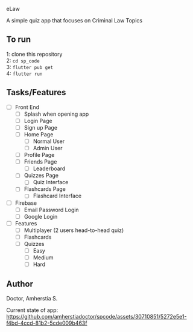  eLaw

A simple quiz app that focuses on Criminal Law Topics

## To run
1: clone this repository
<br>
2: `cd sp_code`
<br>
3: `flutter pub get`
<br>
4: `flutter run`


## Tasks/Features
- [ ] Front End
  - [ ] Splash when opening app
  - [ ] Login Page
  - [ ] Sign up Page
  - [ ] Home Page
    - [ ] Normal User
    - [ ] Admin User
  - [ ] Profile Page
  - [ ] Friends Page
    - [ ] Leaderboard
  - [ ] Quizzes Page
    - [ ] Quiz Interface
  - [ ] Flashcards Page
    - [ ] Flashcard Interface
- [ ] Firebase
  - [ ] Email Password Login
  - [ ] Google Login
- [ ] Features
  - [ ] Multiplayer (2 users head-to-head quiz)
  - [ ] Flashcards
  - [ ] Quizzes
    - [ ] Easy
    - [ ] Medium
    - [ ] Hard

## Author
Doctor, Amherstia S.

Current state of app:
https://github.com/amherstiadoctor/spcode/assets/30710851/5272e5e1-f4bd-4ccd-81b2-5cde009b463f

